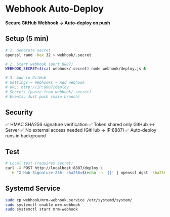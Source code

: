 # Webhook Auto-Deploy

**Secure GitHub Webhook → Auto-deploy on push**

## Setup (5 min)

```bash
# 1. Generate secret
openssl rand -hex 32 > webhook/.secret

# 2. Start webhook (port 8887)
WEBHOOK_SECRET=$(cat webhook/.secret) node webhook/deploy.js &

# 3. Add to GitHub
# Settings → Webhooks → Add webhook
# URL: http://IP:8887/deploy
# Secret: (paste from webhook/.secret)
# Events: Just push (main branch)
```

## Security

✅ HMAC SHA256 signature verification
✅ Token shared only GitHub ↔ Server
✅ No external access needed (GitHub → IP:8887)
✅ Auto-deploy runs in background

## Test

```bash
# Local test (requires secret)
curl -X POST http://localhost:8887/deploy \
  -H "X-Hub-Signature-256: sha256=$(echo -n '{}' | openssl dgst -sha256 -hmac "$(cat webhook/.secret)" | cut -d' ' -f2)"
```

## Systemd Service

```bash
sudo cp webhook/mrm-webhook.service /etc/systemd/system/
sudo systemctl enable mrm-webhook
sudo systemctl start mrm-webhook
```
